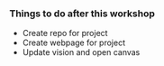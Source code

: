 ### Things to do after this workshop

* Create repo for project
* Create webpage for project
* Update vision and open canvas
